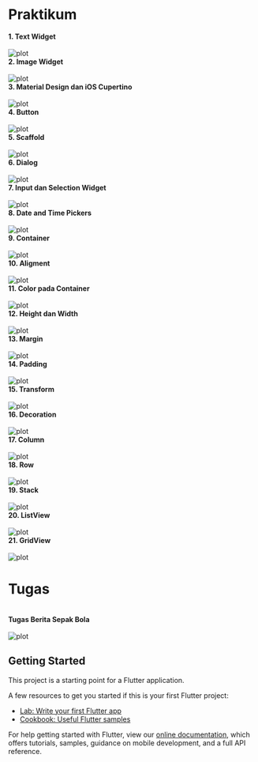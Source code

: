 # Praktikum
<b>1. Text Widget</b><br><br>
![plot](./images/1.png)
<br><b>2. Image Widget</b><br><br>
![plot](./images/2.png)
<br><b>3. Material Design dan iOS Cupertino</b><br><br>
![plot](./images/3.png)
<br><b>4. Button</b><br><br>
![plot](./images/4.png)
<br><b>5. Scaffold</b><br><br>
![plot](./images/5.png)
<br><b>6. Dialog</b><br><br>
![plot](./images/6.png)
<br><b>7. Input dan Selection Widget</b><br><br>
![plot](./images/7.png)
<br><b>8. Date and Time Pickers</b><br><br>
![plot](./images/8.png)
<br><b>9. Container</b><br><br>
![plot](./images/9.png)
<br><b>10. Aligment</b><br><br>
![plot](./images/10.png)
<br><b>11. Color pada Container</b><br><br>
![plot](./images/11.png)
<br><b>12. Height dan Width</b><br><br>
![plot](./images/12.png)
<br><b>13. Margin</b><br><br>
![plot](./images/13.png)
<br><b>14. Padding</b><br><br>
![plot](./images/14.png)
<br><b>15. Transform</b><br><br>
![plot](./images/15.png)
<br><b>16. Decoration</b><br><br>
![plot](./images/16.png)
<br><b>17. Column</b><br><br>
![plot](./images/17.png)
<br><b>18. Row</b><br><br>
![plot](./images/18.png)
<br><b>19. Stack</b><br><br>
![plot](./images/19.png)
<br><b>20. ListView</b><br><br>
![plot](./images/20.png)
<br><b>21. GridView</b><br><br>
![plot](./images/21.png)



# Tugas

<br><b>Tugas Berita Sepak Bola</b><br><br>
![plot](./images/tugas.png)



## Getting Started

This project is a starting point for a Flutter application.

A few resources to get you started if this is your first Flutter project:

- [Lab: Write your first Flutter app](https://flutter.dev/docs/get-started/codelab)
- [Cookbook: Useful Flutter samples](https://flutter.dev/docs/cookbook)

For help getting started with Flutter, view our
[online documentation](https://flutter.dev/docs), which offers tutorials,
samples, guidance on mobile development, and a full API reference.
